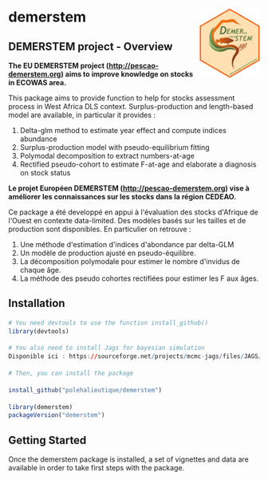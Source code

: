 # demerstem <img src="sticker_demerstem.png" alt="drawing" width="120" align="right"/></img>

## DEMERSTEM project - Overview

**The EU DEMERSTEM project (http://pescao-demerstem.org) aims to improve knowledge on stocks in ECOWAS area.**

This package aims to provide function to help for stocks assessment process in West Africa DLS context. 
Surplus-production and length-based model are available, in particular it provides : 
1. Delta-glm method to estimate year effect and compute indices abundance
2. Surplus-production model with pseudo-equilibrium fitting
3. Polymodal decomposition to extract numbers-at-age
4. Rectified pseudo-cohort to estimate F-at-age and elaborate a diagnosis on stock status 


**Le projet Européen DEMERSTEM (http://pescao-demerstem.org) vise à améliorer les connaissances sur les stocks dans la région CEDEAO.** 

Ce package a été developpé en appui à l'évaluation des stocks d'Afrique de l'Ouest en contexte data-limited.
Des modèles basés sur les tailles et de production sont disponibles. En particulier on retrouve : 
1. Une méthode d'estimation d'indices d'abondance par delta-GLM
2. Un modèle de production ajusté en pseudo-équilibre.
3. La décomposition polymodale pour estimer le nombre d'invidus de chaque âge.
4. La méthode des pseudo cohortes rectifiées pour estimer les F aux âges. 


## Installation

```r
# You need devtools to use the function install_github()
library(devtools)

# You also need to install Jags for bayesian simulation
Disponible ici : https://sourceforge.net/projects/mcmc-jags/files/JAGS/4.x/Windows/

# Then, you can install the package

install_github("polehalieutique/demerstem")

library(demerstem)
packageVersion("demerstem")
```

## Getting Started

Once the demerstem package is installed, a set of vignettes and data are available in order to take first steps with the package. 

